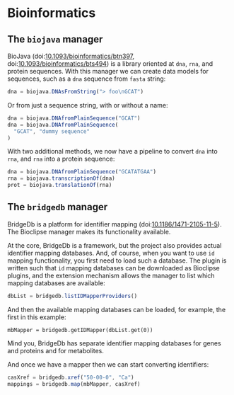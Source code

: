 # Bioinformatics

## The `biojava` manager

BioJava (doi:[10.1093/bioinformatics/btn397](https://doi.org/10.1093/bioinformatics/btn397),
doi:[10.1093/bioinformatics/bts494](https://doi.org/10.1093/bioinformatics/bts494))
is a library oriented at `dna`, `rna`, and protein sequences. With this
manager we can create data models for sequences, such as a `dna`
sequence from `fasta` string:

```javascript
dna = biojava.DNAsFromString("> foo\nGCAT")
```

Or from just a sequence string, with or without a
name:

```javascript
dna = biojava.DNAfromPlainSequence("GCAT")
dna = biojava.DNAfromPlainSequence(
  "GCAT", "dummy sequence"
)
```

With two additional methods, we now have a pipeline to convert
`dna` into `rna`, and `rna` into a protein sequence:

```javascript
dna = biojava.DNAfromPlainSequence("GCATATGAA")
rna = biojava.transcriptionOf(dna)
prot = biojava.translationOf(rna)
```

## The `bridgedb` manager

BridgeDb is a platform for identifier mapping (doi:[10.1186/1471-2105-11-5](https://doi.org/10.1186/1471-2105-11-5)). The
Bioclipse manager makes its functionality available.

At the core, BridgeDb is a framework, but the project also provides actual
identifier mapping databases. And, of course, when you want to use `id`
mapping functionality, you first need to load such a database. The plugin is
written such that `id` mapping databases can be downloaded as Bioclipse
plugins, and the extension mechanism allows the manager to list which mapping
databases are available:

```javascript
dbList = bridgedb.listIDMapperProviders()
```

And then the available mapping databases can be loaded, for example, the first
in this example:

```
mbMapper = bridgedb.getIDMapper(dbList.get(0))
```

Mind you, BridgeDb has separate identifier mapping databases for genes and
proteins and for metabolites.

And once we have a mapper then we can start converting
identifiers:

```javascript
casXref = bridgedb.xref("50-00-0", "Ca")
mappings = bridgedb.map(mbMapper, casXref)
```

